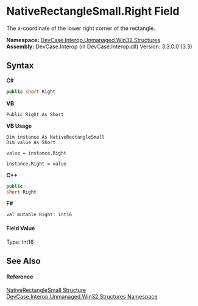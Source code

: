 # NativeRectangleSmall.Right Field
 

The x-coordinate of the lower right corner of the rectangle.

**Namespace:**&nbsp;<a href="N_DevCase_Interop_Unmanaged_Win32_Structures">DevCase.Interop.Unmanaged.Win32.Structures</a><br />**Assembly:**&nbsp;DevCase.Interop (in DevCase.Interop.dll) Version: 3.3.0.0 (3.3)

## Syntax

**C#**<br />
``` C#
public short Right
```

**VB**<br />
``` VB
Public Right As Short
```

**VB Usage**<br />
``` VB Usage
Dim instance As NativeRectangleSmall
Dim value As Short

value = instance.Right

instance.Right = value
```

**C++**<br />
``` C++
public:
short Right
```

**F#**<br />
``` F#
val mutable Right: int16
```


#### Field Value
Type: Int16

## See Also


#### Reference
<a href="T_DevCase_Interop_Unmanaged_Win32_Structures_NativeRectangleSmall">NativeRectangleSmall Structure</a><br /><a href="N_DevCase_Interop_Unmanaged_Win32_Structures">DevCase.Interop.Unmanaged.Win32.Structures Namespace</a><br />